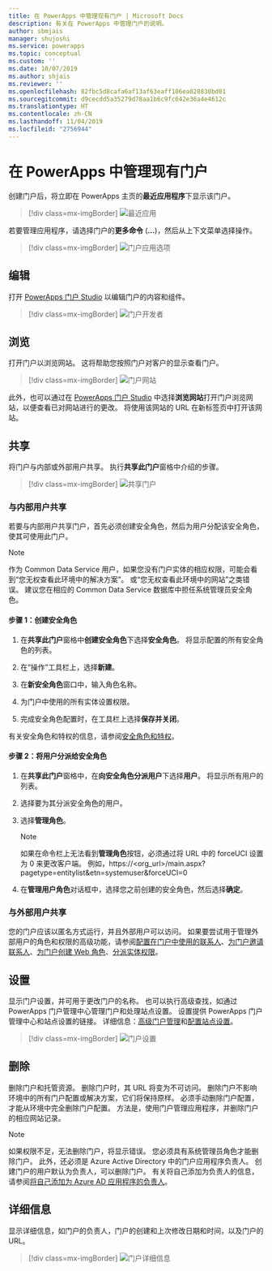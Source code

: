 ```yaml
---
title: 在 PowerApps 中管理现有门户 | Microsoft Docs
description: 有关在 PowerApps 中管理门户的说明。
author: sbmjais
manager: shujoshi
ms.service: powerapps
ms.topic: conceptual
ms.custom: ''
ms.date: 10/07/2019
ms.author: shjais
ms.reviewer: ''
ms.openlocfilehash: 82fbc5d8cafa6af13af63eaff106ea028830bd01
ms.sourcegitcommit: d9cecdd5a35279d78aa1b6c9fc642e36a4e4612c
ms.translationtype: HT
ms.contentlocale: zh-CN
ms.lasthandoff: 11/04/2019
ms.locfileid: "2756944"
---
```

# <a name="manage-existing-portals-in-powerapps"></a>在 PowerApps 中管理现有门户

创建门户后，将立即在 PowerApps 主页的**最近应用程序**下显示该门户。

> [!div class=mx-imgBorder]
> ![最近应用](media/recent-apps.png "最近应用")  

若要管理应用程序，请选择门户的**更多命令** (**…**)，然后从上下文菜单选择操作。

> [!div class=mx-imgBorder]
> ![门户应用选项](media/portal-app-options.png "门户应用选项")  

## <a name="edit"></a>编辑

打开 [PowerApps 门户 Studio](portal-designer-anatomy.md) 以编辑门户的内容和组件。  

> [!div class=mx-imgBorder]
> ![门户开发者](media/portal-maker.png "门户开发者")  

## <a name="browse"></a>浏览

打开门户以浏览网站。 这将帮助您按照门户对客户的显示查看门户。

> [!div class=mx-imgBorder]
> ![门户网站](media/portal-website.png "门户网站")  

此外，也可以通过在 [PowerApps 门户 Studio](portal-designer-anatomy.md) 中选择**浏览网站**打开门户浏览网站，以便查看已对网站进行的更改。 将使用该网站的 URL 在新标签页中打开该网站。

## <a name="share"></a>共享

将门户与内部或外部用户共享。 执行**共享此门户**窗格中介绍的步骤。

> [!div class=mx-imgBorder]
> ![共享门户](media/share-portal.png "共享门户")  

### <a name="share-with-internal-users"></a>与内部用户共享

若要与内部用户共享门户，首先必须创建安全角色，然后为用户分配该安全角色，使其可使用此门户。

> [!NOTE]
> 作为 Common Data Service 用户，如果您没有门户实体的相应权限，可能会看到“您无权查看此环境中的解决方案”。 或“您无权查看此环境中的网站”之类错误。 建议您在相应的 Common Data Service 数据库中担任系统管理员安全角色。

#### <a name="step-1-create-a-security-role"></a>步骤 1：创建安全角色

1.  在**共享此门户**窗格中**创建安全角色**下选择**安全角色**。 将显示配置的所有安全角色的列表。

2.  在“操作”工具栏上，选择**新建**。

3.  在**新安全角色**窗口中，输入角色名称。

4.  为门户中使用的所有实体设置权限。

5.  完成安全角色配置时，在工具栏上选择**保存并关闭**。

有关安全角色和特权的信息，请参阅[安全角色和特权](https://docs.microsoft.com/power-platform/admin/security-roles-privileges)。

#### <a name="step-2-assign-users-to-the-security-role"></a>步骤 2：将用户分派给安全角色

1.  在**共享此门户**窗格中，在**向安全角色分派用户**下选择**用户**。 将显示所有用户的列表。

2.  选择要为其分派安全角色的用户。

3.  选择**管理角色**。

    > [!NOTE]
    > 如果在命令栏上无法看到**管理角色**按钮，必须通过将 URL 中的 forceUCI 设置为 0 来更改客户端。 例如，https://&lt;org\_url&gt;/main.aspx?pagetype=entitylist&etn=systemuser&forceUCI=0

4.  在**管理用户角色**对话框中，选择您之前创建的安全角色，然后选择**确定**。

### <a name="share-with-external-users"></a>与外部用户共享

您的门户应该以匿名方式运行，并且外部用户可以访问。 如果要尝试用于管理外部用户的角色和权限的高级功能，请参阅[配置在门户中使用的联系人](configure/configure-contacts.md)、[为门户邀请联系人](configure/invite-contacts.md)、[为门户创建 Web 角色](configure/create-web-roles.md)、[分派实体权限](configure/assign-entity-permissions.md)。  

## <a name="settings"></a>设置

显示门户设置，并可用于更改门户的名称。 也可以执行高级查找，如通过 PowerApps 门户管理中心管理门户和处理站点设置。 设置提供 PowerApps 门户管理中心和站点设置的链接。 详细信息：[高级门户管理](admin/admin-overview.md)和[配置站点设置](configure/configure-site-settings.md)。  

> [!div class=mx-imgBorder]
> ![门户设置](media/portal-settings.png "门户设置")  

## <a name="delete"></a>删除

删除门户和托管资源。 删除门户时，其 URL 将变为不可访问。 删除门户不影响环境中的所有门户配置或解决方案，它们将保持原样。
必须手动删除门户配置，才能从环境中完全删除门户配置。 方法是，使用门户管理应用程序，并删除门户的相应网站记录。

> [!NOTE]
> 如果权限不足，无法删除门户，将显示错误。 您必须具有系统管理员角色才能删除门户。 此外，还必须是 Azure Active Directory 中的门户应用程序负责人。 创建门户的用户默认为负责人，可以删除门户。 有关将自己添加为负责人的信息，请参阅[将自己添加为 Azure AD 应用程序的负责人](admin/admin-overview.md#add-yourself-as-an-owner-of-the-azure-ad-application)。

## <a name="details"></a>详细信息

显示详细信息，如门户的负责人，门户的创建和上次修改日期和时间，以及门户的 URL。

> [!div class=mx-imgBorder]
> ![门户详细信息](media/portal-details.png "门户详细信息")  

